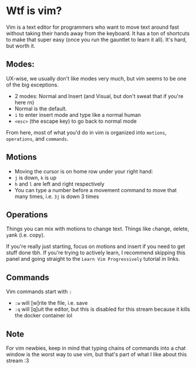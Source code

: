 # Wtf is vim?

Vim is a text editor for programmers who want to move text around fast without taking their hands away from the keyboard. It has a ton of shortcuts to make that super easy (once you run the gauntlet to learn it all). It's hard, but worth it.

## Modes:

UX-wise, we usually don't like modes very much, but vim seems to be one of the big exceptions.

- 2 modes: Normal and Insert (and Visual, but don't sweat that if you're here rn)
- Normal is the default.
- `i` to enter insert mode and type like a normal human
- `<esc>` (the escape key) to go back to normal mode

From here, most of what you'd do in vim is organized into `motions`, `operations`, and `commands`.

## Motions

- Moving the cursor is on home row under your right hand:
- `j` is down, `k` is up
- `h` and `l` are left and right respectively
- You can type a number before a movement command to move that many times, i.e. `3j` is down 3 times

## Operations

Things you can mix with motions to change text. Things like `c`hange, `d`elete, `y`ank (i.e. copy).

If you're really just starting, focus on motions and insert if you need to get stuff done tbh. If you're trying to actively learn, I recommend skipping this panel and going straight to the `Learn Vim Progressively` tutorial in links.

## Commands

Vim commands start with `:`

- `:w` will [w]rite the file, i.e. save
- `:q` will [q]uit the editor, but this is disabled for this stream because it kills the docker container lol

## Note

For vim newbies, keep in mind that typing chains of commands into a chat window is the worst way to use vim, but that's part of what I like about this stream :3
